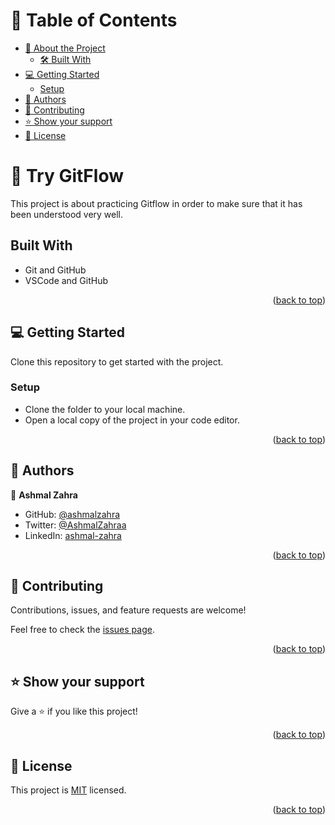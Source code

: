 <a name="readme-top"></a>

<!-- TABLE OF CONTENTS -->

# 📗 Table of Contents

- [📖 About the Project](#about-project)
  - [🛠 Built With](#built-with)
- [💻 Getting Started](#getting-started)
  - [Setup](#setup)
- [👥 Authors](#authors)
- [🤝 Contributing](#contributing)
- [⭐️ Show your support](#support)
- [📝 License](#license)

<!-- PROJECT DESCRIPTION -->

# 📖 Try GitFlow

This project is about practicing Gitflow in order to make sure that it has been understood very well.

## Built With

- Git and GitHub
- VSCode and GitHub 

<p align="right">(<a href="#readme-top">back to top</a>)</p>


<!-- GETTING STARTED -->

## 💻 Getting Started

Clone this repository to get started with the project.

### Setup

- Clone the folder to your local machine.
- Open a local copy of the project in your code editor.

<p align="right">(<a href="#readme-top">back to top</a>)</p>

<!-- AUTHORS -->

## 👥 Authors

👤 **Ashmal Zahra**

- GitHub: [@ashmalzahra](https://github.com/ashmalzahra)
- Twitter: [@AshmalZahraa](https://twitter.com/AshmalZahraa)
- LinkedIn: [ashmal-zahra](https://www.linkedin.com/in/ashmal-zahra)

<p align="right">(<a href="#readme-top">back to top</a>)</p>

## 🤝 Contributing

Contributions, issues, and feature requests are welcome!

Feel free to check the [issues page](https://github.com/ashmalzahra/Try-Gitflow/issues).

<p align="right">(<a href="#readme-top">back to top</a>)</p>

<!-- SUPPORT -->

## ⭐️ Show your support

Give a ⭐️ if you like this project!

<p align="right">(<a href="#readme-top">back to top</a>)</p>


<!-- LICENSE -->

## 📝 License

This project is [MIT](./LICENSE) licensed.

<p align="right">(<a href="#readme-top">back to top</a>)</p>
